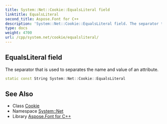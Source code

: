 ```yaml
---
title: System::Net::Cookie::EqualsLiteral field
linktitle: EqualsLiteral
second_title: Aspose.Font for C++
description: 'System::Net::Cookie::EqualsLiteral field. The separator that is used to separates the name and value of an attribute in C++.'
type: docs
weight: 4700
url: /cpp/system.net/cookie/equalsliteral/
---
```

## EqualsLiteral field


The separator that is used to separates the name and value of an attribute.

```cpp
static const String System::Net::Cookie::EqualsLiteral
```

## See Also

* Class [Cookie](../)
* Namespace [System::Net](../../)
* Library [Aspose.Font for C++](../../../)
